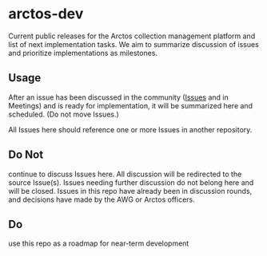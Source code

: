 # arctos-dev
Current public releases for the Arctos collection management platform and list of next implementation tasks. We aim to summarize discussion of issues and prioritize implementations as milestones.

## Usage

After an issue has been discussed in the community ([Issues](https://github.com/ArctosDB/arctos/issues) and in Meetings) and is ready for implementation, it will be summarized here and scheduled. (Do not move Issues.)

All Issues here should reference one or more Issues in another repository.

## Do Not
continue to discuss Issues here. All discussion will be redirected to the source Issue(s). Issues needing further discussion do not belong here and will be closed. Issues in this repo have already been in discussion rounds, and decisions have made by the AWG or Arctos officers.

## Do
use this repo as a roadmap for near-term development

